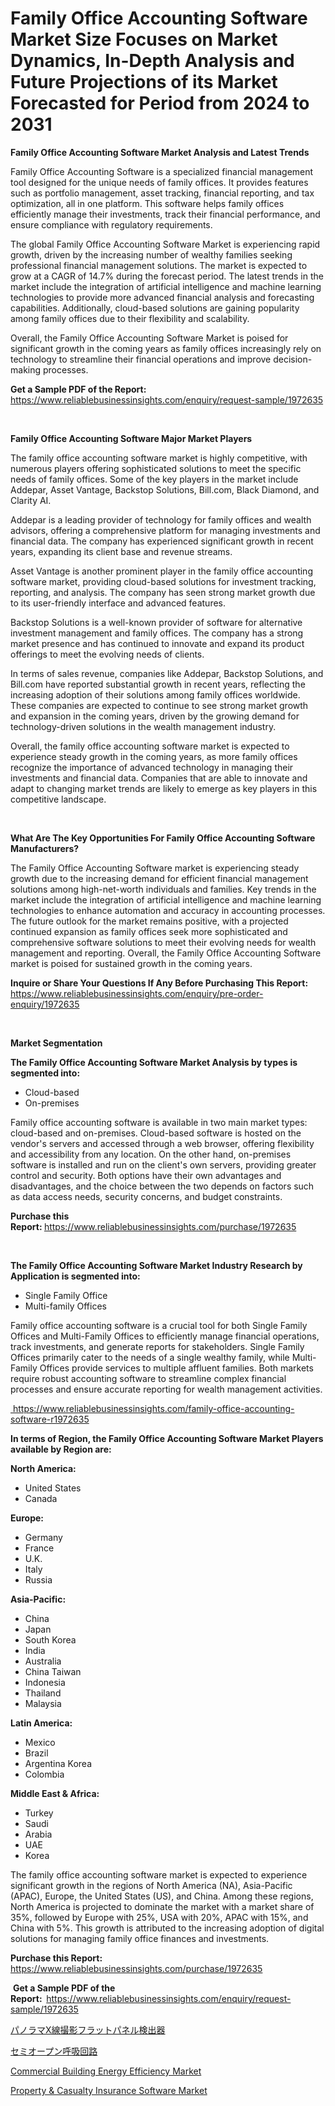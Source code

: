 <p><h1>Family Office Accounting Software Market Size Focuses on Market Dynamics, In-Depth Analysis and Future Projections of its Market Forecasted for Period from 2024 to 2031</h1></p><p><strong>Family Office Accounting Software Market Analysis and Latest Trends</strong></p>
<p><p>Family Office Accounting Software is a specialized financial management tool designed for the unique needs of family offices. It provides features such as portfolio management, asset tracking, financial reporting, and tax optimization, all in one platform. This software helps family offices efficiently manage their investments, track their financial performance, and ensure compliance with regulatory requirements.</p><p>The global Family Office Accounting Software Market is experiencing rapid growth, driven by the increasing number of wealthy families seeking professional financial management solutions. The market is expected to grow at a CAGR of 14.7% during the forecast period. The latest trends in the market include the integration of artificial intelligence and machine learning technologies to provide more advanced financial analysis and forecasting capabilities. Additionally, cloud-based solutions are gaining popularity among family offices due to their flexibility and scalability.</p><p>Overall, the Family Office Accounting Software Market is poised for significant growth in the coming years as family offices increasingly rely on technology to streamline their financial operations and improve decision-making processes.</p></p>
<p><strong>Get a Sample PDF of the Report:&nbsp;</strong> <a href="https://www.reliablebusinessinsights.com/enquiry/request-sample/1972635">https://www.reliablebusinessinsights.com/enquiry/request-sample/1972635</a></p>
<p>&nbsp;</p>
<p><strong>Family Office Accounting Software Major Market Players</strong></p>
<p><p>The family office accounting software market is highly competitive, with numerous players offering sophisticated solutions to meet the specific needs of family offices. Some of the key players in the market include Addepar, Asset Vantage, Backstop Solutions, Bill.com, Black Diamond, and Clarity AI.</p><p>Addepar is a leading provider of technology for family offices and wealth advisors, offering a comprehensive platform for managing investments and financial data. The company has experienced significant growth in recent years, expanding its client base and revenue streams.</p><p>Asset Vantage is another prominent player in the family office accounting software market, providing cloud-based solutions for investment tracking, reporting, and analysis. The company has seen strong market growth due to its user-friendly interface and advanced features.</p><p>Backstop Solutions is a well-known provider of software for alternative investment management and family offices. The company has a strong market presence and has continued to innovate and expand its product offerings to meet the evolving needs of clients.</p><p>In terms of sales revenue, companies like Addepar, Backstop Solutions, and Bill.com have reported substantial growth in recent years, reflecting the increasing adoption of their solutions among family offices worldwide. These companies are expected to continue to see strong market growth and expansion in the coming years, driven by the growing demand for technology-driven solutions in the wealth management industry.</p><p>Overall, the family office accounting software market is expected to experience steady growth in the coming years, as more family offices recognize the importance of advanced technology in managing their investments and financial data. Companies that are able to innovate and adapt to changing market trends are likely to emerge as key players in this competitive landscape.</p></p>
<p>&nbsp;</p>
<p><strong>What Are The Key Opportunities For Family Office Accounting Software Manufacturers?</strong></p>
<p><p>The Family Office Accounting Software market is experiencing steady growth due to the increasing demand for efficient financial management solutions among high-net-worth individuals and families. Key trends in the market include the integration of artificial intelligence and machine learning technologies to enhance automation and accuracy in accounting processes. The future outlook for the market remains positive, with a projected continued expansion as family offices seek more sophisticated and comprehensive software solutions to meet their evolving needs for wealth management and reporting. Overall, the Family Office Accounting Software market is poised for sustained growth in the coming years.</p></p>
<p><strong>Inquire or Share Your Questions If Any Before Purchasing This Report:</strong> <a href="https://www.reliablebusinessinsights.com/enquiry/pre-order-enquiry/1972635">https://www.reliablebusinessinsights.com/enquiry/pre-order-enquiry/1972635</a></p>
<p>&nbsp;</p>
<p><strong>Market Segmentation</strong></p>
<p><strong>The Family Office Accounting Software Market Analysis by types is segmented into:</strong></p>
<p><ul><li>Cloud-based</li><li>On-premises</li></ul></p>
<p><p>Family office accounting software is available in two main market types: cloud-based and on-premises. Cloud-based software is hosted on the vendor's servers and accessed through a web browser, offering flexibility and accessibility from any location. On the other hand, on-premises software is installed and run on the client's own servers, providing greater control and security. Both options have their own advantages and disadvantages, and the choice between the two depends on factors such as data access needs, security concerns, and budget constraints.</p></p>
<p><strong>Purchase this Report:&nbsp;</strong><a href="https://www.reliablebusinessinsights.com/purchase/1972635">https://www.reliablebusinessinsights.com/purchase/1972635</a></p>
<p>&nbsp;</p>
<p><strong>The Family Office Accounting Software Market Industry Research by Application is segmented into:</strong></p>
<p><ul><li>Single Family Office</li><li>Multi-family Offices</li></ul></p>
<p><p>Family office accounting software is a crucial tool for both Single Family Offices and Multi-Family Offices to efficiently manage financial operations, track investments, and generate reports for stakeholders. Single Family Offices primarily cater to the needs of a single wealthy family, while Multi-Family Offices provide services to multiple affluent families. Both markets require robust accounting software to streamline complex financial processes and ensure accurate reporting for wealth management activities.</p></p>
<p><a href="https://www.reliablebusinessinsights.com/family-office-accounting-software-r1972635">&nbsp;https://www.reliablebusinessinsights.com/family-office-accounting-software-r1972635</a></p>
<p><strong>In terms of Region, the Family Office Accounting Software Market Players available by Region are:</strong></p>
<p>
    <p> <strong> North America: </strong>
        <ul>
            <li>United States</li>
            <li>Canada</li>
        </ul>
        </p> 
    <p> <strong> Europe: </strong>
        <ul>
            <li>Germany</li>
            <li>France</li>
            <li>U.K.</li>
            <li>Italy</li>
            <li>Russia</li>
        </ul>
        </p> 
    <p> <strong> Asia-Pacific: </strong>
        <ul>
            <li>China</li>
            <li>Japan</li>
            <li>South Korea</li>
            <li>India</li>
            <li>Australia</li>
            <li>China Taiwan</li>
            <li>Indonesia</li>
            <li>Thailand</li>
            <li>Malaysia</li>
        </ul>
        </p> 
    <p> <strong> Latin America: </strong>
        <ul>
            <li>Mexico</li>
            <li>Brazil</li>
            <li>Argentina Korea</li>
            <li>Colombia</li>
        </ul>
        </p> 
    <p> <strong> Middle East & Africa: </strong>
        <ul>
            <li>Turkey</li>
            <li>Saudi</li>
            <li>Arabia</li>
            <li>UAE</li>
            <li>Korea</li>
        </ul>
    </p>
    </p>
<p><p>The family office accounting software market is expected to experience significant growth in the regions of North America (NA), Asia-Pacific (APAC), Europe, the United States (US), and China. Among these regions, North America is projected to dominate the market with a market share of 35%, followed by Europe with 25%, USA with 20%, APAC with 15%, and China with 5%. This growth is attributed to the increasing adoption of digital solutions for managing family office finances and investments.</p></p>
<p><strong>Purchase this Report: </strong><a href="https://www.reliablebusinessinsights.com/purchase/1972635">https://www.reliablebusinessinsights.com/purchase/1972635</a></p>
<p>&nbsp;<strong>Get a Sample PDF of the Report:&nbsp;&nbsp;</strong><a href="https://www.reliablebusinessinsights.com/enquiry/request-sample/1972635">https://www.reliablebusinessinsights.com/enquiry/request-sample/1972635</a></p>
<p><strong></strong></p>
<p><p><a href="https://github.com/BoydYundt1/Market-Research-Report-List-2/blob/main/6751082180748.md">パノラマX線撮影フラットパネル検出器</a></p><p><a href="https://github.com/dathomson6534/Market-Research-Report-List-2/blob/main/9975914180747.md">セミオープン呼吸回路</a></p><p><a href="https://github.com/bznecsdb5/Market-Research-Report-List-1/blob/main/commercial-building-energy-efficiency-market.md">Commercial Building Energy Efficiency Market</a></p><p><a href="https://github.com/maesanjaya8/Market-Research-Report-List-1/blob/main/property-casualty-insurance-software-market.md">Property & Casualty Insurance Software Market</a></p></p>